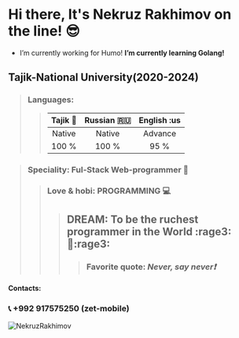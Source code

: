 # Hi there, It's Nekruz Rakhimov on the line! :sunglasses:
- I’m currently working for Humo! **I’m currently learning Golang!**

## Tajik-National University(2020-2024)

>### Languages:
>
>>| Tajik :heartbeat: | Russian :ru:    |    English :us   | 
>>| :---------------: | :-------------: | :---------------:|
>>|       Native      |    Native       |      Advance     |
>>|      100 %        |    100 %        |        95 %      | 

>### Speciality: Ful-Stack Web-programmer :city_sunrise:
>>### Love & hobi: PROGRAMMING :computer:
>>>## DREAM: To be the ruchest programmer in the World :rage3::muscle::rage3:
>>>>### Favorite quote: *Never, say never:exclamation:* 
#### Contacts:
### :telephone_receiver:   +992 917575250 (zet-mobile) 
<p>&nbsp;<img align="left" src="https://github-readme-stats.vercel.app/api?username=NekruzRakhimov&show_icons=true&hide_title=false" alt="NekruzRakhimov" /></p>
